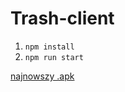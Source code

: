 # Trash-client
1. ```npm install```
2. ```npm run start```

[najnowszy .apk](https://expo.dev/accounts/avy123/projects/trash-client/builds/0684dc4f-757d-4dc9-9847-33ea4f521848)
